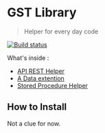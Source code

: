 ﻿# GST Library

> Helper for every day code

[![Build status](https://ci.appveyor.com/api/projects/status/5ovl3exstcfd6n3j?svg=true)](https://ci.appveyor.com/project/waldo2188/gst-library)

What's inside :

 * [API REST Helper](./src/GST.Library.API.REST/README.md)
 * [A Data extention](./src/GST.Library.Data/README.md)
 * [Stored Procedure Helper](./src/GST.Library.StoredProcedureHelper/README.md)


## How to Install

Not a clue for now.
